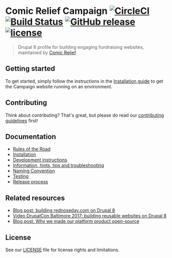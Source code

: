# Comic Relief Campaign [![CircleCI][circlesvg]][circleurl] [![Build Status][travis-status]][travis-url] [![GitHub release][github-release]][github-release-url] [![license][license]][license-url]
> Drupal 8 profile for building engaging fundraising websites, maintained by [Comic Relief](https://www.comicrelief.com)

## Getting started

To get started, simply follow the instructions in the [Installation guide](docs/install.md) to get the Campaign website running on an environment.

## Contributing

Think about contributing? That's great, but please do read our [contributing guidelines](CONTRIBUTING.md) first!

## Documentation

* [Rules of the Road](docs/rules_of_the_road.md)
* [Installation](docs/install.md)
* [Development instructions](docs/development.md)
* [Information, hints, tips and troubleshooting](docs/troubleshooting.md)
* [Naming Convention](docs/naming-convention.md)
* [Testing](docs/testing.md)
* [Release process](docs/releases.md)

## Related resources
* [Blog post: building rednoseday.com on Drupal 8](https://technology.comicrelief.com/2016/12/21/building-rednoseday-com-on-drupal-8/)
* [Video DrupalCon Baltimore 2017: building reusable websites on Drupal 8](https://technology.comicrelief.com/2017/05/12/drupalcon-baltimore-talk-slides/)
* [Blog post: Why we made our platform product open-source](https://technology.comicrelief.com/2017/07/07/why-we-made-our-platform-product-open-source/)

## License

See our [LICENSE](LICENSE.md) file for license rights and limitations.

[circlesvg]: https://circleci.com/gh/comicrelief/campaign/tree/master.svg?style=svg
[circleurl]: https://circleci.com/gh/comicrelief/campaign/tree/master
[travis-status]: https://travis-ci.org/comicrelief/campaign.svg?branch=develop
[travis-url]: https://travis-ci.org/comicrelief/campaign
[github-release]: https://img.shields.io/github/release/comicrelief/campaign.svg?style=flat-square
[github-release-url]: https://github.com/comicrelief/campaign/releases
[license]: https://img.shields.io/github/license/comicrelief/campaign.svg?style=flat-square
[license-url]: https://github.com/comicrelief/campaign/blob/develop/LICENSE.md
